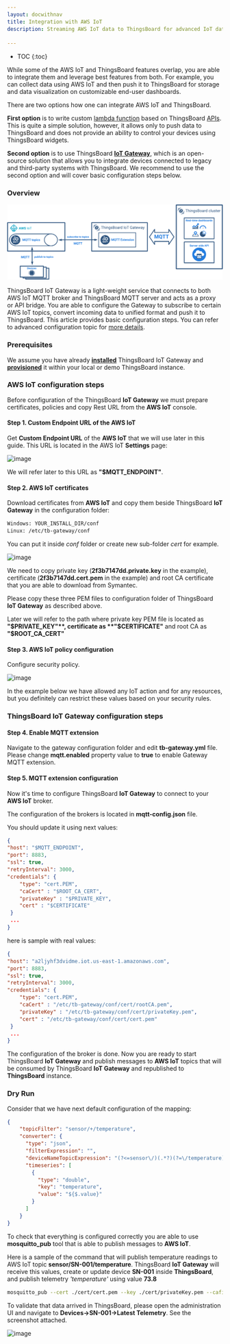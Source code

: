 ```yaml
---
layout: docwithnav
title: Integration with AWS IoT
description: Streaming AWS IoT data to ThingsBoard for advanced IoT data visualization

---
```


* TOC
{:toc}

While some of the AWS IoT and ThingsBoard features overlap, you are able to integrate them and leverage best features from both.
For example, you can collect data using AWS IoT and then push it to ThingsBoard for storage and data visualization on customizable end-user dashboards.

There are two options how one can integrate AWS IoT and ThingsBoard.

**First option** is to write custom [lambda function](http://docs.aws.amazon.com/lambda/latest/dg/lambda-introduction-function.html) based on ThingsBoard [APIs](/docs/reference/gateway-mqtt-api/).
This is quite a simple solution, however, it allows only to push data to ThingsBoard and does not provide an ability to control your devices using ThingsBoard widgets.
  
**Second option** is to use ThingsBoard **[IoT Gateway](/docs/iot-gateway/what-is-iot-gateway/)**, which is an open-source solution that allows you to integrate devices connected to legacy and third-party systems with ThingsBoard.
We recommend to use the second option and will cover basic configuration steps below.

### Overview

![image](/images/gateway/aws-iot/aws-iot-gateway-integration.svg)

ThingsBoard IoT Gateway is a light-weight service that connects to both AWS IoT MQTT broker and ThingsBoard MQTT server and acts as a proxy or API bridge.
You are able to configure the Gateway to subscribe to certain AWS IoT topics, convert incoming data to unified format and push it to ThingsBoard.
This article provides basic configuration steps. You can refer to advanced configuration topic for [more details](/docs/iot-gateway/mqtt/).
 
### Prerequisites
 
We assume you have already [**installed**](/docs/iot-gateway/installation/) ThingsBoard IoT Gateway and [**provisioned**](/docs/iot-gateway/getting-started/#step-3-gateway-provisioning) it within your local or demo ThingsBoard instance.

### AWS IoT configuration steps

Before configuration of the ThingsBoard **IoT Gateway** we must prepare certificates, policies and copy Rest URL from the **AWS IoT** console.

#### Step 1. Custom Endpoint URL of the AWS IoT

Get **Custom Endpoint URL** of the **AWS IoT** that we will use later in this guide. This URL is located in the AWS IoT **Settings** page:

![image](/images/gateway/aws-iot/mqtt-url.png)

We will refer later to this URL as **"$MQTT_ENDPOINT"**.

#### Step 2. AWS IoT certificates

Download certificates from **AWS IoT** and copy them beside ThingsBoard **IoT Gateway** in the configuration folder:

```bash
Windows: YOUR_INSTALL_DIR/conf
Linux: /etc/tb-gateway/conf
```

You can put it inside *conf* folder or create new sub-folder *cert* for example.

![image](/images/gateway/aws-iot/aws-certificate-creation.png)

We need to copy private key (**2f3b7147dd.private.key** in the example), certificate (**2f3b7147dd.cert.pem** in the example) and root CA certificate that you are able to download from Symantec.

Please copy these three PEM files to configuration folder of ThingsBoard **IoT Gateway** as described above.

Later we will refer to the path where private key PEM file is located as **"$PRIVATE_KEY"**, certificate as **"$CERTIFICATE"** and root CA as **"$ROOT_CA_CERT"**

#### Step 3. AWS IoT policy configuration

Configure security policy.

![image](/images/gateway/aws-iot/aws-policy-config.png)

In the example below we have allowed any IoT action and for any resources, but you definitely can restrict these values based on your security rules.

### ThingsBoard IoT Gateway configuration steps

#### Step 4. Enable MQTT extension

Navigate to the gateway configuration folder and edit **tb-gateway.yml** file. Please change **mqtt.enabled** property value to **true** to enable Gateway MQTT extension.

#### Step 5. MQTT extension configuration

Now it's time to configure ThingsBoard **IoT Gateway** to connect to your **AWS IoT** broker.

The configuration of the brokers is located in **mqtt-config.json** file.

You should update it using next values:

```json
{
"host": "$MQTT_ENDPOINT",
"port": 8883,
"ssl": true,
"retryInterval": 3000,
"credentials": {
    "type": "cert.PEM",
    "caCert" : "$ROOT_CA_CERT",
    "privateKey" : "$PRIVATE_KEY",
    "cert" : "$CERTIFICATE"
 }
 ...
}
```

here is sample with real values:

```json
{
"host": "a2ljyhf3dvidme.iot.us-east-1.amazonaws.com",
"port": 8883,
"ssl": true,
"retryInterval": 3000,
"credentials": {
    "type": "cert.PEM",
    "caCert" : "/etc/tb-gateway/conf/cert/rootCA.pem",
    "privateKey" : "/etc/tb-gateway/conf/cert/privateKey.pem",
    "cert" : "/etc/tb-gateway/conf/cert/cert.pem"
 }
 ...
}
```


The configuration of the broker is done. Now you are ready to start ThingsBoard **IoT Gateway** and publish messages to **AWS IoT** topics that will be consumed by ThingsBoard **IoT Gateway** and republished to **ThingsBoard** instance.

### Dry Run

Consider that we have next default configuration of the mapping:

```json
{
    "topicFilter": "sensor/+/temperature",
    "converter": {
      "type": "json",
      "filterExpression": "",
      "deviceNameTopicExpression": "(?<=sensor\/)(.*?)(?=\/temperature)",
      "timeseries": [
        {
          "type": "double",
          "key": "temperature",
          "value": "${$.value}"
        }
      ]
    }
}
```

To check that everything is configured correctly you are able to use **mosquitto_pub** tool that is able to publish messages to **AWS IoT**.

Here is a sample of the command that will publish temperature readings to AWS IoT topic **sensor/SN-001/temperature**. 
ThingsBoard **IoT Gateway** will receive this values, create or update device **SN-001** inside **ThingsBoard**, and publish telemetry *'temperature'* using value **73.8**

```bash
mosquitto_pub --cert ./cert/cert.pem --key ./cert/privateKey.pem --cafile ./cert/rootCA.pem -h a2ljyhf3dvipme.iot.us-east-1.amazonaws.com -p 8883 -t sensor/SN-001/temperature -m '{"value":73.8}'
```

To validate that data arrived in ThingsBoard, please open the administration UI and navigate to **Devices->SN-001->Latest Telemetry**. See the  screenshot attached.

![image](/images/gateway/aws-iot/dry-run.png)